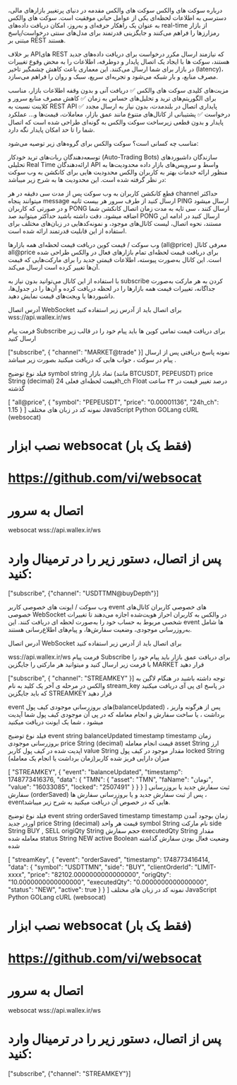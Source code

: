 
درباره سوکت های والکس
سوکت های والکس
مقدمه
در دنیای پرتغییر بازارهای مالی، دسترسی به اطلاعات لحظه‌ای یکی از عوامل حیاتی موفقیت است.
سوکت های والکس به عنوان یک راهکار حرفه‌ای و به‌روز، امکان دریافت داده‌های real-time از بازار رمزارزها را فراهم می‌کنند و جایگزینی قدرتمند برای مدل‌های سنتی درخواست/پاسخ مبتنی بر REST هستند.

بر خلاف APIهای REST که نیازمند ارسال مکرر درخواست برای دریافت داده‌های جدید هستند، سوکت ها با ایجاد یک اتصال پایدار و دوطرفه، اطلاعات را به محض وقوع تغییرات در بازار برای شما ارسال می‌کنند. این معماری باعث کاهش چشمگیر تاخیر (latency)، مصرف منابع، و بار شبکه می‌شود و تجربه‌ای سریع، سبک و روان را فراهم می‌سازد.

مزیت‌های کلیدی سوکت های والکس
✅ دریافت آنی و بدون وقفه اطلاعات بازار، مناسب برای الگوریتم‌های ترید و تحلیل‌های حساس به زمان
✅ کاهش مصرف منابع سرور و کلاینت نسبت به REST API
✅ پایداری اتصال در بلندمدت، بدون نیاز به ارسال مجدد درخواست
✅ پشتیبانی از کانال‌های متنوع مانند عمق بازار، معاملات، قیمت‌ها و...
عملکرد پایدار و بدون قطعی
زیرساخت سوکت والکس به گونه‌ای طراحی شده است که اتصال شما را تا حد امکان پایدار نگه دارد.

مناسب چه کسانی است؟
سوکت والکس برای گروه‌های زیر توصیه می‌شود:

توسعه‌دهندگان ربات‌های ترید خودکار (Auto-Trading Bots)
سازندگان داشبوردهای تحلیلی Real Time
ارائه‌دهندگان API واسط و سرویس‌های بازار داده
محدودیت‌ها
به منظور ارائه خدمات بهتر به کاربران والکس محدودیت هایی برای کانکشن به وب سوکت در نظر گرفته شده است. این محدودیت ها به شرح زیر میباشد:

قطع کانکشن کاربران به وب سوکت پس از مدت سی دقیقه
در هر channel حداکثر میتوانند پنجاه message ارسال کنید
از طرف سرور هر بیست ثانیه PING ارسال میشود و در صورتی که کاربران PONG ارسال کنند ، سی ثایه به مدت زمان اتصال کانکشن شما اضافه میشود.
دقت داشته باشید حداکثر میتوانید صد PONG ارسال کنید
در ادامه این مستند، نحوه اتصال، لیست کانال‌های موجود، و نمونه‌کدهایی در زبان‌های مختلف برای استفاده از این قابلیت قدرتمند ارائه شده است.

وب سوکت
/
قیمت کوین
دریافت قیمت لحظه‌ای همه بازارها (all@price)
معرفی
کانال all@price برای دریافت قیمت لحظه‌ای تمام بازارهای فعال در والکس طراحی شده است. این کانال به‌صورت پیوسته، اطلاعات قیمتی جدید را برای مارکت‌هایی که قیمت آن‌ها تغییر کرده است ارسال می‌کند.

با استفاده از این کانال می‌توانید بدون نیاز به subscribe کردن به هر مارکت به‌صورت جداگانه، تغییرات قیمت همه بازارها را در لحظه دریافت کرده و آن‌ها را در جدول‌ها، داشبوردها یا ویجت‌های قیمت نمایش دهید.

آدرس اتصال WebSocket
برای اتصال باید از آدرس زیر استفاده کنید wss://api.wallex.ir/ws

فرمت پیام Subscribe
برای دریافت قیمت تمامی کوین ها باید پیام خود را در قالب زیر ارسال کنید



["subscribe", { "channel": "MARKET@trade" }]
نمونه پاسخ دریافتی
پس از ارسال پیام در سوکت ، جواب هایی که دریافت میکنید بصورت زیر میباشد .

فیلد	نوع	توضیح
symbol	string	نماد بازار (مانند BTCUSDT, PEPEUSDT)
price	String (decimal)	قیمت لحظه‌ای فعلی
24h_ch	Float	درصد تغییر قیمت در ۲۴ ساعت گذشته


[
    "all@price",
    {
        "symbol": "PEPEUSDT",
        "price": "0.00001136",
        "24h_ch": 1.15
    }
]
نمونه کد در زبان های مختلف
JavaScript
Python
GOLang
cURL (websocat)


  # نصب ابزار websocat (فقط یک بار)
  # https://github.com/vi/websocat

  # اتصال به سرور
  websocat wss://api.wallex.ir/ws

  # پس از اتصال، دستور زیر را در ترمینال وارد کنید:
  ["subscribe", {"channel": "USDTTMN@buyDepth"}]

  وب سوکت
/
ایونت های خصوصی کاربر
event های خصوصی کاربران
کانال‌های خصوصی WebSocket در والکس به کاربران احراز هویت‌شده اجازه می‌دهند تا تغییرات شخصی مربوط به حساب خود را به‌صورت لحظه ای دریافت کنند.
این event ها شامل به‌روزرسانی موجودی، وضعیت سفارش‌ها، و پیام‌های اطلاع‌رسانی هستند.

آدرس اتصال WebSocket
برای اتصال باید از آدرس زیر استفاده کنید



wss://api.wallex.ir/ws
فرمت پیام Subscribe
برای دریافت عمق بازار باید پیام خود را با فرمت زیر ارسال کنید و میتوانید هر مارکتی را جایگزین MARKET قرار دهید



["subscribe", { "channel": "STREAMKEY" }]
توجه داشته باشید در هنگام لاگین به والکس در مرحله ی آخر یک کلید به نام stream_key در پاسخ ای پی آی دریافت میکنید که باید جایگزین STREAMKEY قرار دهید

event های بروزرسانی موجودی کیف پول(balanceUpdated)
پس از هرگونه واریز ، برداشت ، یا ساخت سفارش و انجام معامله که در پی آن موجودی کیف پول شما آپدیت میشود ، شما یک ایونت دریافت میکنید

فیلد	نوع	توضیح
event	string	balanceUpdated
timestamp	timestamp	زمان بروزرسانی موجودی
price	String (decimal)	قیمت انجام معامله
asset	String	ارز اپدیت شده در کیف پول کاربر
value	String	مقدار موجود در کیف پول
locked	String	میزان دارایی فریز شده کاربر(زمان برداشت یا انجام یک معامله)


  [
    "STREAMKEY",
    {
      "event": "balanceUpdated",
      "timestamp": 1748773416376,
      "data": {
        "TMN": {
          "asset": "TMN",
          "faName": "تومان",
          "value": "16033085",
          "locked": "2507491"
        }
      }
    }
]
ثبت سفارش جدید یا بروزرسانی سفارش (orderSaved)
پس از ثبت سفارش جدید و یا بروزرسانی سفارش ها ، eventهایی که در خصوص آن دریافت میکنید به شرح زیر میباشد.

فیلد	نوع	توضیح
event	string	orderSaved
timestamp	timestamp	زمان بوجود آمدن اوردر جدید
price	String (decimal)	قیمت هر واحد
symbol	String	نام مارکت
side	String	BUY , SELL
origiQty	String	حجم سفارش
executedQty	String	مقدار معامله شده
status	String	NEW
active	Boolean	وضعیت فعال بودن سفارش گذاشته شده


  [
    "streamKey",
    {
      "event": "orderSaved",
      "timestamp": 1748773416414,
      "data": {
        "symbol": "USDTTMN",
        "side": "BUY",
        "clientOrderId": "LIMIT-xxxx",
        "price": "82102.0000000000000000",
        "origQty": "10.0000000000000000",
        "executedQty": "0.0000000000000000",
        "status": "NEW",
        "active": true
      }
    }
  ]
نمونه کد در زبان های مختلف
JavaScript
Python
GOLang
cURL (websocat)


  # نصب ابزار websocat (فقط یک بار)
  # https://github.com/vi/websocat

  # اتصال به سرور
  websocat wss://api.wallex.ir/ws

  # پس از اتصال، دستور زیر را در ترمینال وارد کنید:
  ["subscribe", {"channel": "STREAMKEY"}]